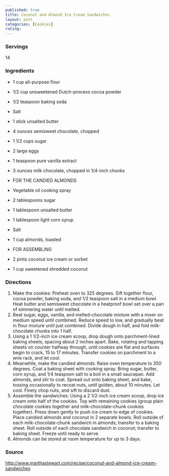 ```yaml
---
published: true
title: Coconut and Almond Ice Cream Sandwiches
layout: post
categories: [Cookies]
rating: 
---
```

### Servings
14

### Ingredients
- 1 cup all-purpose flour
- 1/2 cup unsweetened Dutch-process cocoa powder
- 1/2 teaspoon baking soda
- Salt
- 1 stick unsalted butter
- 4 ounces semisweet chocolate, chopped
- 1 1/2 cups sugar
- 2 large eggs
- 1 teaspoon pure vanilla extract
- 3 ounces milk chocolate, chopped in 1/4-inch chunks

- FOR THE CANDIED ALMONDS
- Vegetable oil cooking spray
- 2 tablespoons sugar
- 1 tablespoon unsalted butter
- 1 tablespoon light corn syrup
- Salt
- 1 cup almonds, toasted

- FOR ASSEMBLING
- 2 pints coconut ice cream or sorbet
- 1 cup sweetened shredded coconut




### Directions
1. Make the cookies: Preheat oven to 325 degrees. Sift together flour, cocoa powder, baking soda, and 1/2 teaspoon salt in a medium bowl. Heat butter and semisweet chocolate in a heatproof bowl set over a pan of simmering water until melted.
2. Beat sugar, eggs, vanilla, and melted-chocolate mixture with a mixer on medium speed until combined. Reduce speed to low, and gradually beat in flour mixture until just combined. Divide dough in half, and fold milk-chocolate chunks into 1 half.
3. Using a 1 1/2-inch ice cream scoop, drop dough onto parchment-lined baking sheets, spacing about 2 inches apart. Bake, rotating and tapping sheets on counter halfway through, until cookies are flat and surfaces begin to crack, 15 to 17 minutes. Transfer cookies on parchment to a wire rack, and let cool.
4. Meanwhile, make the candied almonds: Raise oven temperature to 350 degrees. Coat a baking sheet with cooking spray. Bring sugar, butter, corn syrup, and 1/4 teaspoon salt to a boil in a small saucepan. Add almonds, and stir to coat. Spread out onto baking sheet, and bake, tossing occasionally to recoat nuts, until golden, about 10 minutes. Let cool. Finely chop nuts, and sift to discard dust.
5. Assemble the sandwiches: Using a 2 1/2-inch ice cream scoop, drop ice cream onto half of the cookies. Top with remaining cookies (group plain chocolate cookies together and milk-chocolate-chunk cookies together). Press down gently to push ice cream to edge of cookies. Place candied almonds and coconut in 2 separate bowls. Roll outside of each milk-chocolate-chunk sandwich in almonds; transfer to a baking sheet. Roll outside of each chocolate sandwich in coconut; transfer to baking sheet. Freeze until ready to serve.
6. Almonds can be stored at room temperature for up to 3 days.

### Source
<a href="http://www.marthastewart.com/recipe/coconut-and-almond-ice-cream-sandwiches" target="new">http://www.marthastewart.com/recipe/coconut-and-almond-ice-cream-sandwiches</a>
